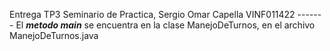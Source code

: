 Entrega TP3 Seminario de Practica, Sergio Omar Capella VINF011422
 ------- El **_metodo main_** se encuentra en la clase ManejoDeTurnos, en el archivo ManejoDeTurnos.java
